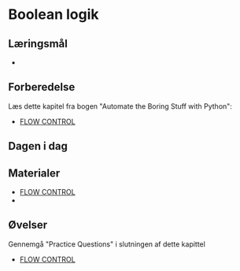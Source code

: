 # Boolean logik


## Læringsmål

* 

## Forberedelse
Læs dette kapitel fra bogen "Automate the Boring Stuff with Python":

* [FLOW CONTROL](https://automatetheboringstuff.com/2e/chapter2/)


## Dagen i dag

## Materialer
* [FLOW CONTROL](https://automatetheboringstuff.com/2e/chapter2/)
*

## Øvelser

Gennemgå "Practice Questions" i slutningen af dette kapittel 
* [FLOW CONTROL](https://automatetheboringstuff.com/2e/chapter2/)
